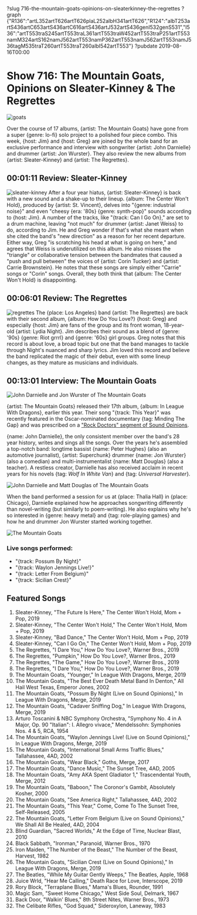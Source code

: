 ?slug 716-the-mountain-goats-opinions-on-sleaterkinney-the-regrettes
?graph {"R136":"artL352artT626artT626plaL252albH341artT626","R124":"albT253artS436artC653artS436artC616artS436artJ532artS436genI532genS531","I536":"artT553traS245artT553traL361artT553traW452artT553traP251artT553namM324artS162namJ562artT553namP362artT553namJ562artT553namJ536tagM535traT260artT553traT260albI542artT553"}
?pubdate 2019-08-16T00:00

# Show 716: The Mountain Goats, Opinions on Sleater-Kinney & The Regrettes

![goats](//static.soundopinions.org/images/2019/mountaings.jpg)

Over the course of 17 albums, {artist: The Mountain Goats} have gone from a super {genre: lo-fi} solo project to a polished four piece combo. This week, {host: Jim} and {host: Greg} are joined by the whole band for an exclusive performance and interview with songwriter {artist: John Darnielle} and drummer {artist: Jon Wurster}. They also review the new albums from {artist: Sleater-Kinney} and {artist: The Regrettes}.


## 00:01:11 Review: Sleater-Kinney

![sleater-kinney](https://s3.amazonaws.com/sound-images/images/2019/The-Center-Wont-Hold-Album-Artwork-1565874390-640x640.jpg)
After a four year hiatus, {artist: Sleater-Kinney} is back with a new sound and a shake-up to their lineup. {album: The Center Won't Hold}, produced by {artist: St. Vincent}, delves into "{genre: industrial noise}" and even "cheesy {era: '80s} {genre: synth-pop}" sounds according to {host: Jim}. A number of the tracks, like "{track: Can I Go On}," are set to a drum machine, leaving "not much" for drummer {artist: Janet Weiss} to do, according to Jim. He and Greg wonder if that's what she meant when she cited the band's "new direction" as a reason for her recent departure. Either way, Greg "is scratching his head at what is going on here," and agrees that Weiss is underutilized on this album. He also misses the "triangle" or collaborative tension between the bandmates that caused a "push and pull between" the voices of {artist: Corin Tucker} and {artist: Carrie Brownstein}. He notes that these songs are simply either "Carrie" songs or "Corin" songs. Overall, they both think that {album: The Center Won't Hold} is disappointing.

## 00:06:01 Review: The Regrettes
![regrettes](//static.soundopinions.org/images/2019/regrettes.jpg)
The {place: Los Angeles} band {artist: The Regrettes} are back with their second album, {album: How Do You Love?} {host: Greg} and especially {host: Jim} are fans of the group and its front woman, 18-year-old {artist: Lydia Night}. Jim describes their sound as a blend of {genre: '90s} {genre: Riot grrrl} and {genre: '60s} girl groups. Greg notes that this record is about love, a broad topic but one that the band manages to tackle through Night's nuanced and sharp lyrics. Jim loved this record and believe the band replicated the magic of their debut, even with some lineup changes, as they mature as musicians and individuals. 


## 00:13:01 Interview: The Mountain Goats
![John Darnielle and Jon Wurster of The Mountain Goats](//static.soundopinions.org/images/2019/MountainGoats_SoundOpinions5.jpg)

{artist: The Mountain Goats} released their 17th album, {album: In League With Dragons}, earlier this year. Their song "{track: This Year}" was recently featured in the Oscar-nominated documentary {tag: Minding The Gap} and was prescribed on a ["Rock Doctors" segment of Sound Opinions](https://soundopinions.org/show/698/#themountaingoats). 

{name: John Darnielle}, the only consistent member over the band's 28 year history, writes and sings all the songs. Over the years he's assembled a top-notch band: longtime bassist {name: Peter Hughes} (also an automotive journalist), {artist: Superchunk} drummer {name: Jon Wurster} (also a comedian) and multi-instrumentalist {name: Matt Douglas} (also a teacher). A restless creator, Darnielle has also received acclaim in recent years for his novels {tag: *Wolf In White Van*} and {tag: *Universal Harvester*}. 

![John Darnielle and Matt Douglas of The Mountain Goats](//static.soundopinions.org/images/2019/MountainGoats_SoundOpinions10.jpg)

When the band performed a session for us at {place: Thalia Hall} in {place: Chicago}, Darnielle explained how he approaches songwriting differently than novel-writing (but similarly to poem-writing). He also explains why he's so interested in {genre: heavy metal} and {tag: role-playing games} and how he and drummer Jon Wurster started working together.

![The Mountain Goats](//static.soundopinions.org/images/2019/MountainGoats_SoundOpinions12.jpg)

### Live songs performed: 
- "{track: Possum By Night}"
- "{track: Waylon Jennings Live!}"
- "{track: Letter From Belgium}"
- "{track: Sicilian Crest}"



## Featured Songs
1. Sleater-Kinney, "The Future Is Here," The Center Won't Hold, Mom + Pop, 2019
1. Sleater-Kinney, "The Center Won't Hold," The Center Won't Hold, Mom + Pop, 2019
1. Sleater-Kinney, "Bad Dance," The Center Won't Hold, Mom + Pop, 2019
1. Sleater-Kinney, "Can I Go On," The Center Won't Hold, Mom + Pop, 2019
1. The Regrettes, "I Dare You," How Do You Love?, Warner Bros., 2019
1. The Regrettes, "Pumpkin," How Do You Love?, Warner Bros., 2019
1. The Regrettes, "The Game," How Do You Love?, Warner Bros., 2019
1. The Regrettes, "I Dare You," How Do You Love?, Warner Bros., 2019
1. The Mountain Goats, "Younger," In League With Dragons, Merge, 2019
1. The Mountain Goats, "The Best Ever Death Metal Band In Denton," All Hail West Texas, Emperor Jones, 2002
1. The Mountain Goats, "Possum By Night (Live on Sound Opinions)," In League With Dragons, Merge, 2019
1. The Mountain Goats, "Cadaver Sniffing Dog," In League With Dragons, Merge, 2019
1. Arturo Toscanini & NBC Symphony Orchestra, "Symphony No. 4 in A Major, Op. 90 "Italian": I. Allegro vivace," Mendelssohn: Symphonies Nos. 4 & 5, RCA, 1954
1. The Mountain Goats, "Waylon Jennings Live! (Live on Sound Opinions)," In League With Dragons, Merge, 2019
1. The Mountain Goats, "International Small Arms Traffic Blues," Tallahassee, 4AD, 2002
1. The Mountain Goats, "Wear Black," Goths, Merge, 2017
1. The Mountain Goats, "Dance Music," The Sunset Tree, 4AD, 2005
1. The Mountain Goats, "Amy AKA Spent Gladiator 1," Trascendental Youth, Merge, 2012
1. The Mountain Goats, "Baboon," The Coronor's Gambit, Absolutely Kosher, 2000
1. The Mountain Goats, "See America Right," Tallahassee, 4AD, 2002
1. The Mountain Goats, "This Year," Come, Come To The Sunset Tree, Self-Released, 2005
1. The Mountain Goats, "Letter From Belgium (Live on Sound Opinions)," We Shall All Be Healed, 4AD, 2004
1. Blind Guardian, "Sacred Worlds," At the Edge of Time, Nuclear Blast, 2010
1. Black Sabbath, "Ironman," Paranoid, Warner Bros., 1970
1. Iron Maiden, "The Number of the Beast," The Number of the Beast, Harvest, 1982
1. The Mountain Goats, "Sicilian Crest (Live on Sound Opinions)," In League With Dragons, Merge, 2019
1. The Beatles, "While My Guitar Gently Weeps," The Beatles, Apple, 1968
1. Juice Wrld, "Hear Me Calling," Death Race for Love, Interscope, 2019
1. Rory Block, "Terraplane Blues," Mama's Blues, Rounder, 1991
1. Magic Sam, "Sweet Home Chicago," West Side Soul, Delmark, 1967
1. Back Door, "Walkin' Blues," 8th Street Nites, Warner Bros., 1973
1. The Celibate Rifles, "God Squad," Sideroxylon, Laneway, 1983
